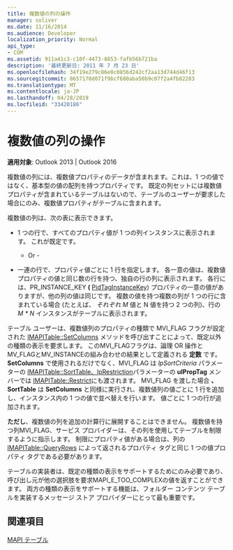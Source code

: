 ```yaml
---
title: 複数値の列の操作
manager: soliver
ms.date: 11/16/2014
ms.audience: Developer
localization_priority: Normal
api_type:
- COM
ms.assetid: 911a41c3-c10f-4473-8853-fafb56b721ba
description: '最終更新日: 2011 年 7 月 23 日'
ms.openlocfilehash: 34f19e279c86e0c0856d242cf2aa13d744d46f13
ms.sourcegitcommit: 8657170d071f9bcf680aba50b9c07f2a4fb82283
ms.translationtype: MT
ms.contentlocale: ja-JP
ms.lasthandoff: 04/28/2019
ms.locfileid: "33420186"
---
```

# <a name="working-with-multivalued-columns"></a>複数値の列の操作

  
  
**適用対象**: Outlook 2013 | Outlook 2016 
  
複数値の列には、複数値プロパティのデータが含まれます。これは、1 つの値ではなく、基本型の値の配列を持つプロパティです。 既定の列セットには複数値プロパティが含まれているテーブルはないので、テーブルのユーザーが要求した場合にのみ、複数値プロパティがテーブルに含まれます。 
  
複数値の列は、次の表に表示できます。
  
- 1 つの行で、すべてのプロパティ値が 1 つの列インスタンスに表示されます。 これが既定です。
    
    - Or -
    
- 一連の行で、プロパティ値ごとに 1 行を指定します。 各一意の値は、複数値プロパティの値と同じ数の行を持つ、独自の行の列に表示されます。 各行には、PR_INSTANCE_KEY **(** [PidTagInstanceKey](pidtaginstancekey-canonical-property.md)) プロパティの一意の値がありますが、他の列の値は同じです。 複数の値を持つ複数の列が 1 つの行に含まれている場合 (たとえば、  _それぞれ M_ 値と N 値を持つ 2 つの列)、行の  _M_  _\* N_ インスタンスがテーブルに表示されます。 
    
テーブル ユーザーは、複数値列のプロパティの種類で MVI_FLAG フラグが設定された [IMAPITable::SetColumns](imapitable-setcolumns.md) メソッドを呼び出すことによって、既定以外の種類の表示を要求します。 このMVI_FLAGフラグは、論理 OR 操作と MV_FLAGとMV_INSTANCEの組み合わせの結果として定義される **定数** です。 **SetColumns** で使用されるだけでなく、MVI_FLAG は _lpSortCriteria_ パラメーターの [IMAPITable::SortTable、lpRestriction](imapitable-sorttable.md)パラメーターの **ulPropTag** メンバーでは [IMAPITable::Restrict](imapitable-restrict.md)にも渡されます。  MVI_FLAG を渡した場合 **、SortTable** は **SetColumns** と同様に実行され、複数値列の値ごとに 1 行を追加し、インスタンス内の 1 つの値で並べ替えを行います。 値ごとに 1 つの行が追加されます。 
  
 **ただし**、複数値の列を追加の計算行に展開することはできません。 複数値を持つ列MVI_FLAG、サービス プロバイダーは、その列を使用してテーブルを制限するように指示します。 制限にプロパティ値がある場合は、列の [IMAPITable::QueryRows](imapitable-queryrows.md) によって返されるプロパティ タグと同じ 1 つの値プロパティ タグである必要があります。 
  
テーブルの実装者は、既定の種類の表示をサポートするためにのみ必要であり、呼び出し元が他の選択肢を要求MAPI_E_TOO_COMPLEXの値を返すことができます。 両方の種類の表示をサポートする機能は、フォルダー コンテンツ テーブルを実装するメッセージ ストア プロバイダーにとって最も重要です。 
  
## <a name="see-also"></a>関連項目



[MAPI テーブル](mapi-tables.md)

